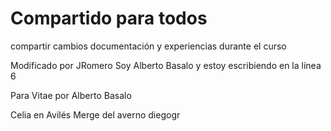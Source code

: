 # Compartido para todos

compartir cambios documentación y experiencias durante el curso

Modificado por JRomero
Soy Alberto Basalo y estoy escribiendo en la línea 6

Para Vitae por Alberto Basalo

Celia en Avilés
Merge del averno
diegogr
